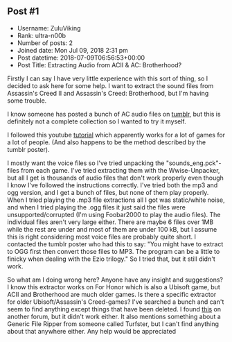 ## Post #1
- Username: ZuluViking
- Rank: ultra-n00b
- Number of posts: 2
- Joined date: Mon Jul 09, 2018 2:31 pm
- Post datetime: 2018-07-09T06:56:53+00:00
- Post Title: Extracting Audio from ACII & AC: Brotherhood?

Firstly I can say I have very little experience with this sort of thing, so I decided to ask here for some help. I want to extract the sound files from Assassin's Creed II and Assassin's Creed: Brotherhood, but I'm having some trouble. 

I know someone has posted a bunch of AC audio files on [tumblr,](http://allsoundsasscreed.tumblr.com/post/97775278152/assassins-creed-sound-effects-playlist) but this is definitely not a complete collection so I wanted to try it myself. 

I followed this youtube [tutorial](https://www.youtube.com/watch?v=5Lj2gfM30Mw) which apparently works for a lot of games for a lot of people. (And also happens to be the method described by the tumblr poster).

I mostly want the voice files so I've tried unpacking the "sounds_eng.pck"-files from each game. I've tried extracting them with the Wwise-Unpacker, but all I get is thousands of audio files that don't work properly even though I know I've followed the instructions correctly. I've tried both the mp3 and ogg version, and I get a bunch of files, but none of them play properly. When I tried playing the .mp3 file extractions all I got was static/white noise, and when I tried playing the .ogg files it just said the files were unsupported/corrupted (I'm using Foobar2000 to play the audio files). The individual files aren't very large either. There are maybe 6 files over 1MB while the rest are under and most of them are under 100 kB, but I assume this is right considering most voice files are probably quite short. I contacted the tumblr poster who had this to say: "You might have to extract to OGG first then convert those files to MP3. The program can be a little to finicky when dealing with the Ezio trilogy." So I tried that, but it still didn't work.

So what am I doing wrong here? Anyone have any insight and suggestions? I know this extractor works on For Honor which is also a Ubisoft game, but ACII and Brotherhood are much older games. Is there a specific extractor for older Ubisoft/Assassin's Creed-games? I've searched a bunch and can't seem to find anything except things that have been deleted. I found [this](https://www.moddb.com/mods/aci-texmod-clothes-mod/downloads/forge-extractorreplacer-by-turfster) on another forum, but it didn't work either. It also mentions something about a Generic File Ripper from someone called Turfster, but I can't find anything about that anywhere either. Any help would be appreciated
